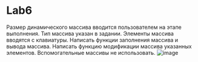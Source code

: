 # Lab6
Размер динамического массива вводится пользователем на этапе выполнения. Тип
массива указан в задании. Элементы массива вводятся с клавиатуры. Написать функции
заполнения массива и вывода массива. Написать функцию модификации массива
указанных элементов. Вспомогательные массивы не использовать.
![image](https://user-images.githubusercontent.com/79037293/234253479-7f16156c-a8b7-426b-bd9e-f2a82b283cb3.png)
